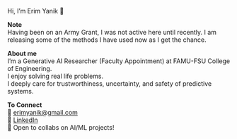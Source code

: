Hi, I’m Erim Yanik 👋

**Note**  
Having been on an Army Grant, I was not active here until recently. I am releasing some of the methods I have used now as I get the chance.

**About me**  
I’m a Generative AI Researcher (Faculty Appointment) at FAMU-FSU College of Engineering.  
I enjoy solving real life problems.  
I deeply care for trustworthiness, uncertainty, and safety of predictive systems.

**To Connect**  
📧 erimyanik@gmail.com  
🔗 [LinkedIn](https://www.linkedin.com/in/erim-yanik/)  
💬 Open to collabs on AI/ML projects!

<!---
yaniker/yaniker is a ✨ special ✨ repository because its `README.md` (this file) appears on your GitHub profile.
You can click the Preview link to take a look at your changes.
--->
